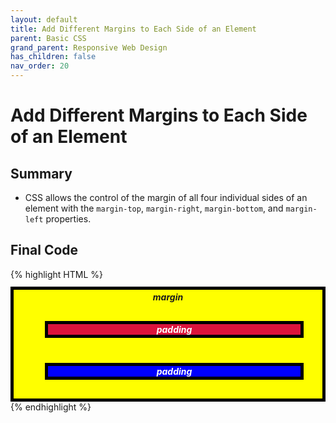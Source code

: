 ```yaml
---
layout: default
title: Add Different Margins to Each Side of an Element
parent: Basic CSS
grand_parent: Responsive Web Design
has_children: false
nav_order: 20
---
```

# Add Different Margins to Each Side of an Element
## Summary
- CSS allows the control of the margin of all four individual sides of an element with the `margin-top`, `margin-right`, `margin-bottom`, and `margin-left` properties.

## Final Code

{% highlight HTML %}
<style>
  .injected-text {
    margin-bottom: -25px;
    text-align: center;
  }

  .box {
    border-style: solid;
    border-color: black;
    border-width: 5px;
    text-align: center;
  }

  .yellow-box {
    background-color: yellow;
    padding: 10px;
  }

  .red-box {
    background-color: crimson;
    color: #fff;
    margin-top: 40px;
    margin-right: 20px;
    margin-bottom: 20px;
    margin-left: 40px;
  }

  .blue-box {
    background-color: blue;
    color: #fff;
    margin-top: 40px;
    margin-left: 40px;
    margin-bottom: 20px;
    margin-right: 20px;
  }
</style>
<h5 class="injected-text">margin</h5>

<div class="box yellow-box">
  <h5 class="box red-box">padding</h5>
  <h5 class="box blue-box">padding</h5>
</div>
{% endhighlight %}